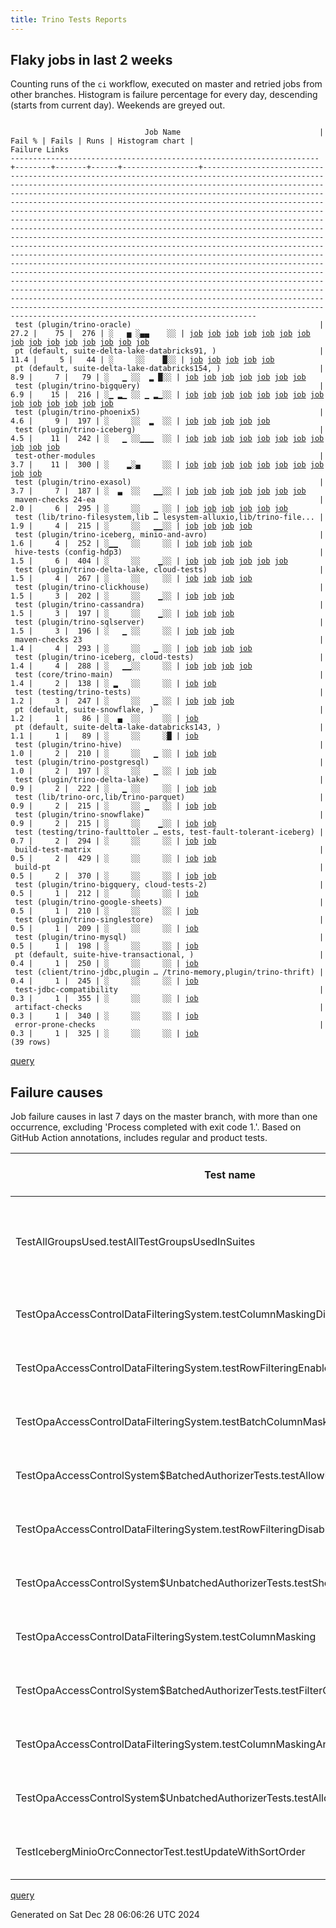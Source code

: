 ```yaml
---
title: Trino Tests Reports
---
```


## Flaky jobs in last 2 weeks

Counting runs of the `ci` workflow, executed on master and retried jobs from other branches.
Histogram is failure percentage for every day, descending (starts from current day).
Weekends are greyed out.
<pre><code>
                              Job Name                               | Fail % | Fails | Runs | Histogram chart |                                                                                                                                                                                                                                                                                                                                                                                                                                                                                                                                                                                                                  Failure Links                                                                                                                                                                                                                                                                                                                                                                                                                                                                                                                                                                                                                   
---------------------------------------------------------------------+--------+-------+------+-----------------+--------------------------------------------------------------------------------------------------------------------------------------------------------------------------------------------------------------------------------------------------------------------------------------------------------------------------------------------------------------------------------------------------------------------------------------------------------------------------------------------------------------------------------------------------------------------------------------------------------------------------------------------------------------------------------------------------------------------------------------------------------------------------------------------------------------------------------------------------------------------------------------------------------------------------------------------------------------------------------------------------------------------------------------------------------------------------------------------------------------------------------------------------------------------------------------------------------------------------------------------------
 test (plugin/trino-oracle)                                          |   27.2 |    75 |  276 | ░   ▅ ░▄▄    ░░ | <a href="https://github.com/trinodb/trino/actions/runs/12478563624/job/34826372882">job</a> <a href="https://github.com/trinodb/trino/actions/runs/12478563624/job/34826373259">job</a> <a href="https://github.com/trinodb/trino/actions/runs/12478563624/job/34826373413">job</a> <a href="https://github.com/trinodb/trino/actions/runs/12478563624/job/34826373705">job</a> <a href="https://github.com/trinodb/trino/actions/runs/12478563624/job/34826373837">job</a> <a href="https://github.com/trinodb/trino/actions/runs/12445827558/job/34747612821">job</a> <a href="https://github.com/trinodb/trino/actions/runs/12445827558/job/34747612899">job</a> <a href="https://github.com/trinodb/trino/actions/runs/12445827558/job/34747612962">job</a> <a href="https://github.com/trinodb/trino/actions/runs/12445827558/job/34747613021">job</a> <a href="https://github.com/trinodb/trino/actions/runs/12445827558/job/34747613081">job</a> <a href="https://github.com/trinodb/trino/actions/runs/12426955866/job/34696147507">job</a> <a href="https://github.com/trinodb/trino/actions/runs/12426955866/job/34696147619">job</a> <a href="https://github.com/trinodb/trino/actions/runs/12426955866/job/34696147862">job</a> <a href="https://github.com/trinodb/trino/actions/runs/12426955866/job/34696147990">job</a> <a href="https://github.com/trinodb/trino/actions/runs/12426955866/job/34696148109">job</a>  
 pt (default, suite-delta-lake-databricks91, )                       |   11.4 |     5 |   44 | ░     ░░    █░░ | <a href="https://github.com/trinodb/trino/actions/runs/12344535559/job/34447480561">job</a> <a href="https://github.com/trinodb/trino/actions/runs/12348725634/job/34458624834">job</a> <a href="https://github.com/trinodb/trino/actions/runs/12352087464/job/34468942130">job</a> <a href="https://github.com/trinodb/trino/actions/runs/12355766509/job/34480742560">job</a> <a href="https://github.com/trinodb/trino/actions/runs/12360870597/job/34497234630">job</a>                                                                                                                                                                                                                                                                                                                                                                                                                                                                                                                                                                                                                                                                                                                                                                                                                                  
 pt (default, suite-delta-lake-databricks154, )                      |    8.9 |     7 |   79 | ░   ▁ ░░  ▂ █░░ | <a href="https://github.com/trinodb/trino/actions/runs/12476325378/job/34821210744">job</a> <a href="https://github.com/trinodb/trino/actions/runs/12392241084/job/34591681150">job</a> <a href="https://github.com/trinodb/trino/actions/runs/12344535559/job/34447482235">job</a> <a href="https://github.com/trinodb/trino/actions/runs/12348725634/job/34458628319">job</a> <a href="https://github.com/trinodb/trino/actions/runs/12352087464/job/34468945844">job</a> <a href="https://github.com/trinodb/trino/actions/runs/12355766509/job/34480747606">job</a> <a href="https://github.com/trinodb/trino/actions/runs/12360870597/job/34497238944">job</a>                                                                                                                                                                                                                                                                                                                                                                                                                                                                                                                                                                                                                                                                  
 test (plugin/trino-bigquery)                                        |    6.9 |    15 |  216 | ░▁ ▂▁ ░░ ▁ ▂▁░░ | <a href="https://github.com/trinodb/trino/actions/runs/12511915854/job/34904598912">job</a> <a href="https://github.com/trinodb/trino/actions/runs/12517292970/job/34917850256">job</a> <a href="https://github.com/trinodb/trino/actions/runs/12497242070/job/34869722511">job</a> <a href="https://github.com/trinodb/trino/actions/runs/12479772210/job/34829513528">job</a> <a href="https://github.com/trinodb/trino/actions/runs/12479863512/job/34829754639">job</a> <a href="https://github.com/trinodb/trino/actions/runs/12407278381/job/34637090710">job</a> <a href="https://github.com/trinodb/trino/actions/runs/12413994543/job/34657158136">job</a> <a href="https://github.com/trinodb/trino/actions/runs/12368632940/job/34518979287">job</a> <a href="https://github.com/trinodb/trino/actions/runs/12368632940/job/34518979287">job</a> <a href="https://github.com/trinodb/trino/actions/runs/12377660993/job/34547808097">job</a> <a href="https://github.com/trinodb/trino/actions/runs/12378338097/job/34550028583">job</a> <a href="https://github.com/trinodb/trino/actions/runs/12378338097/job/34550028583">job</a> <a href="https://github.com/trinodb/trino/actions/runs/12355766509/job/34480203205">job</a> <a href="https://github.com/trinodb/trino/actions/runs/12360870597/job/34496813985">job</a>                                                                                  
 test (plugin/trino-phoenix5)                                        |    4.6 |     9 |  197 | ░     ░░  ▂  ░░ | <a href="https://github.com/trinodb/trino/actions/runs/12402567106/job/34624404677">job</a> <a href="https://github.com/trinodb/trino/actions/runs/12402567106/job/34624404973">job</a> <a href="https://github.com/trinodb/trino/actions/runs/12402567106/job/34624405255">job</a> <a href="https://github.com/trinodb/trino/actions/runs/12402567106/job/34624405473">job</a> <a href="https://github.com/trinodb/trino/actions/runs/12402567106/job/34624405768">job</a>                                                                                                                                                                                                                                                                                                                                                                                                                                                                                                                                                                                                                                                                                                                                                                                                                                  
 test (plugin/trino-iceberg)                                         |    4.5 |    11 |  242 | ░   ▁ ░░▁▁▁  ░░ | <a href="https://github.com/trinodb/trino/actions/runs/12474870064/job/34817532427">job</a> <a href="https://github.com/trinodb/trino/actions/runs/12476325378/job/34821031033">job</a> <a href="https://github.com/trinodb/trino/actions/runs/12422948111/job/34685653115">job</a> <a href="https://github.com/trinodb/trino/actions/runs/12439684547/job/34733942116">job</a> <a href="https://github.com/trinodb/trino/actions/runs/12404290196/job/34629253730">job</a> <a href="https://github.com/trinodb/trino/actions/runs/12411693355/job/34649977929">job</a> <a href="https://github.com/trinodb/trino/actions/runs/12411693355/job/34649977929">job</a> <a href="https://github.com/trinodb/trino/actions/runs/12391606780/job/34589112136">job</a> <a href="https://github.com/trinodb/trino/actions/runs/12392013902/job/34590357061">job</a> <a href="https://github.com/trinodb/trino/actions/runs/12392241084/job/34591061011">job</a> <a href="https://github.com/trinodb/trino/actions/runs/12383131434/job/34565277605">job</a>                                                                                                                                                                                                                                                                                                                                  
 test-other-modules                                                  |    3.7 |    11 |  300 | ░    ▂░▄     ░░ | <a href="https://github.com/trinodb/trino/actions/runs/12462561477/job/34783656217">job</a> <a href="https://github.com/trinodb/trino/actions/runs/12462739959/job/34784089527">job</a> <a href="https://github.com/trinodb/trino/actions/runs/12463719526/job/34786574272">job</a> <a href="https://github.com/trinodb/trino/actions/runs/12463782682/job/34786743700">job</a> <a href="https://github.com/trinodb/trino/actions/runs/12468610037/job/34800121845">job</a> <a href="https://github.com/trinodb/trino/actions/runs/12445332216/job/34746537598">job</a> <a href="https://github.com/trinodb/trino/actions/runs/12439628680/job/34733737516">job</a> <a href="https://github.com/trinodb/trino/actions/runs/12439684547/job/34733896800">job</a> <a href="https://github.com/trinodb/trino/actions/runs/12392241084/job/34590989321">job</a> <a href="https://github.com/trinodb/trino/actions/runs/12377277954/job/34546403045">job</a>                                                                                                                                                                                                                                                                                                                                                                                                                  
 test (plugin/trino-exasol)                                          |    3.7 |     7 |  187 | ░  ▃  ░░   ▁▁░░ | <a href="https://github.com/trinodb/trino/actions/runs/12497242070/job/34869724919">job</a> <a href="https://github.com/trinodb/trino/actions/runs/12392241084/job/34591059081">job</a> <a href="https://github.com/trinodb/trino/actions/runs/12378338097/job/34550035954">job</a> <a href="https://github.com/trinodb/trino/actions/runs/12378338097/job/34550035954">job</a> <a href="https://github.com/trinodb/trino/actions/runs/12383131434/job/34565276032">job</a> <a href="https://github.com/trinodb/trino/actions/runs/12352097338/job/34468461255">job</a> <a href="https://github.com/trinodb/trino/actions/runs/12352097338/job/34468461255">job</a>                                                                                                                                                                                                                                                                                                                                                                                                                                                                                                                                                                                                                                                                  
 maven-checks 24-ea                                                  |    2.0 |     6 |  295 | ░     ░░   ▁ ░░ | <a href="https://github.com/trinodb/trino/actions/runs/12392241084/job/34590989072">job</a> <a href="https://github.com/trinodb/trino/actions/runs/12372248284/job/34530030929">job</a> <a href="https://github.com/trinodb/trino/actions/runs/12372248284/job/34530030929">job</a> <a href="https://github.com/trinodb/trino/actions/runs/12377277954/job/34546399408">job</a> <a href="https://github.com/trinodb/trino/actions/runs/12378338097/job/34549967944">job</a> <a href="https://github.com/trinodb/trino/actions/runs/12378338097/job/34549967944">job</a>                                                                                                                                                                                                                                                                                                                                                                                                                                                                                                                                                                                                                                                                                                                                                  
 test (lib/trino-filesystem,lib … lesystem-alluxio,lib/trino-file... |    1.9 |     4 |  215 | ░     ░░   ▁▁░░ | <a href="https://github.com/trinodb/trino/actions/runs/12378338097/job/34550023244">job</a> <a href="https://github.com/trinodb/trino/actions/runs/12378338097/job/34550023244">job</a> <a href="https://github.com/trinodb/trino/actions/runs/12352097338/job/34468452497">job</a> <a href="https://github.com/trinodb/trino/actions/runs/12352097338/job/34468452497">job</a>                                                                                                                                                                                                                                                                                                                                                                                                                                                                                                                                                                                                                                                                                                                                                                                                                                                                                                                  
 test (plugin/trino-iceberg, minio-and-avro)                         |    1.6 |     4 |  252 | ░▁▁   ░░     ░░ | <a href="https://github.com/trinodb/trino/actions/runs/12511915854/job/34904602008">job</a> <a href="https://github.com/trinodb/trino/actions/runs/12506777818/job/34892265285">job</a> <a href="https://github.com/trinodb/trino/actions/runs/12462575688/job/34783712926">job</a> <a href="https://github.com/trinodb/trino/actions/runs/12439628680/job/34733763543">job</a>                                                                                                                                                                                                                                                                                                                                                                                                                                                                                                                                                                                                                                                                                                                                                                                                                                                                                                                  
 hive-tests (config-hdp3)                                            |    1.5 |     6 |  404 | ░     ░░    ▁░░ | <a href="https://github.com/trinodb/trino/actions/runs/12377277954/job/34546400531">job</a> <a href="https://github.com/trinodb/trino/actions/runs/12344535559/job/34447215601">job</a> <a href="https://github.com/trinodb/trino/actions/runs/12348725634/job/34458103320">job</a> <a href="https://github.com/trinodb/trino/actions/runs/12352087464/job/34468366575">job</a> <a href="https://github.com/trinodb/trino/actions/runs/12355766509/job/34480132348">job</a> <a href="https://github.com/trinodb/trino/actions/runs/12360870597/job/34496767789">job</a>                                                                                                                                                                                                                                                                                                                                                                                                                                                                                                                                                                                                                                                                                                                                                  
 test (plugin/trino-delta-lake, cloud-tests)                         |    1.5 |     4 |  267 | ░     ░░     ░░ | <a href="https://github.com/trinodb/trino/actions/runs/12439628680/job/34733761426">job</a> <a href="https://github.com/trinodb/trino/actions/runs/12406185777/job/34634285437">job</a> <a href="https://github.com/trinodb/trino/actions/runs/12422450007/job/34684187790">job</a> <a href="https://github.com/trinodb/trino/actions/runs/12403055334/job/34625852525">job</a>                                                                                                                                                                                                                                                                                                                                                                                                                                                                                                                                                                                                                                                                                                                                                                                                                                                                                                                  
 test (plugin/trino-clickhouse)                                      |    1.5 |     3 |  202 | ░     ░░    ▁░░ | <a href="https://github.com/trinodb/trino/actions/runs/12427190535/job/34696648213">job</a> <a href="https://github.com/trinodb/trino/actions/runs/12352097338/job/34468457527">job</a> <a href="https://github.com/trinodb/trino/actions/runs/12352097338/job/34468457527">job</a>                                                                                                                                                                                                                                                                                                                                                                                                                                                                                                                                                                                                                                                                                                                                                                                                                                                                                                                                                                                                  
 test (plugin/trino-cassandra)                                       |    1.5 |     3 |  197 | ░     ░░    ▁░░ | <a href="https://github.com/trinodb/trino/actions/runs/12462561477/job/34783682305">job</a> <a href="https://github.com/trinodb/trino/actions/runs/12352874307/job/34471057557">job</a> <a href="https://github.com/trinodb/trino/actions/runs/12352874307/job/34471057557">job</a>                                                                                                                                                                                                                                                                                                                                                                                                                                                                                                                                                                                                                                                                                                                                                                                                                                                                                                                                                                                                  
 test (plugin/trino-sqlserver)                                       |    1.5 |     3 |  196 | ░   ▁ ░░     ░░ | <a href="https://github.com/trinodb/trino/actions/runs/12479772210/job/34829523204">job</a> <a href="https://github.com/trinodb/trino/actions/runs/12463163315/job/34785147818">job</a> <a href="https://github.com/trinodb/trino/actions/runs/12392013902/job/34590365305">job</a>                                                                                                                                                                                                                                                                                                                                                                                                                                                                                                                                                                                                                                                                                                                                                                                                                                                                                                                                                                                                  
 maven-checks 23                                                     |    1.4 |     4 |  293 | ░     ░░   ▁ ░░ | <a href="https://github.com/trinodb/trino/actions/runs/12392241084/job/34590988527">job</a> <a href="https://github.com/trinodb/trino/actions/runs/12377277954/job/34546398887">job</a> <a href="https://github.com/trinodb/trino/actions/runs/12378338097/job/34549967510">job</a> <a href="https://github.com/trinodb/trino/actions/runs/12378338097/job/34549967510">job</a>                                                                                                                                                                                                                                                                                                                                                                                                                                                                                                                                                                                                                                                                                                                                                                                                                                                                                                                  
 test (plugin/trino-iceberg, cloud-tests)                            |    1.4 |     4 |  288 | ░   ▁▁░░     ░░ | <a href="https://github.com/trinodb/trino/actions/runs/12474870064/job/34817532669">job</a> <a href="https://github.com/trinodb/trino/actions/runs/12476325378/job/34821031197">job</a> <a href="https://github.com/trinodb/trino/actions/runs/12463782682/job/34786781881">job</a> <a href="https://github.com/trinodb/trino/actions/runs/12465571534/job/34791622672">job</a>                                                                                                                                                                                                                                                                                                                                                                                                                                                                                                                                                                                                                                                                                                                                                                                                                                                                                                                  
 test (core/trino-main)                                              |    1.4 |     2 |  138 | ░ ▂   ░░     ░░ | <a href="https://github.com/trinodb/trino/actions/runs/12502114796/job/34880639046">job</a> <a href="https://github.com/trinodb/trino/actions/runs/12360870597/job/34496811830">job</a>                                                                                                                                                                                                                                                                                                                                                                                                                                                                                                                                                                                                                                                                                                                                                                                                                                                                                                                                                                                                                                                                                  
 test (testing/trino-tests)                                          |    1.2 |     3 |  247 | ░     ░░   ▁ ░░ | <a href="https://github.com/trinodb/trino/actions/runs/12439684547/job/34733948047">job</a> <a href="https://github.com/trinodb/trino/actions/runs/12368632940/job/34518995803">job</a> <a href="https://github.com/trinodb/trino/actions/runs/12368632940/job/34518995803">job</a>                                                                                                                                                                                                                                                                                                                                                                                                                                                                                                                                                                                                                                                                                                                                                                                                                                                                                                                                                                                                  
 pt (default, suite-snowflake, )                                     |    1.2 |     1 |   86 | ░  ▄  ░░     ░░ | <a href="https://github.com/trinodb/trino/actions/runs/12497242070/job/34869839524">job</a>                                                                                                                                                                                                                                                                                                                                                                                                                                                                                                                                                                                                                                                                                                                                                                                                                                                                                                                                                                                                                                                                                                                                                                  
 pt (default, suite-delta-lake-databricks143, )                      |    1.1 |     1 |   89 | ░     ░░     ░█ | <a href="https://github.com/trinodb/trino/actions/runs/12327149092/job/34408985195">job</a>                                                                                                                                                                                                                                                                                                                                                                                                                                                                                                                                                                                                                                                                                                                                                                                                                                                                                                                                                                                                                                                                                                                                                                  
 test (plugin/trino-hive)                                            |    1.0 |     2 |  210 | ░     ░░   ▁ ░░ | <a href="https://github.com/trinodb/trino/actions/runs/12368632940/job/34518986668">job</a> <a href="https://github.com/trinodb/trino/actions/runs/12368632940/job/34518986668">job</a>                                                                                                                                                                                                                                                                                                                                                                                                                                                                                                                                                                                                                                                                                                                                                                                                                                                                                                                                                                                                                                                                                  
 test (plugin/trino-postgresql)                                      |    1.0 |     2 |  197 | ░     ░░   ▁ ░░ | <a href="https://github.com/trinodb/trino/actions/runs/12378338097/job/34550044308">job</a> <a href="https://github.com/trinodb/trino/actions/runs/12378338097/job/34550044308">job</a>                                                                                                                                                                                                                                                                                                                                                                                                                                                                                                                                                                                                                                                                                                                                                                                                                                                                                                                                                                                                                                                                                  
 test (plugin/trino-delta-lake)                                      |    0.9 |     2 |  222 | ░   ▁ ░░     ░░ | <a href="https://github.com/trinodb/trino/actions/runs/12481074009/job/34832984307">job</a> <a href="https://github.com/trinodb/trino/actions/runs/12411809790/job/34650313102">job</a>                                                                                                                                                                                                                                                                                                                                                                                                                                                                                                                                                                                                                                                                                                                                                                                                                                                                                                                                                                                                                                                                                  
 test (lib/trino-orc,lib/trino-parquet)                              |    0.9 |     2 |  215 | ░     ░░ ▁   ░░ | <a href="https://github.com/trinodb/trino/actions/runs/12404758413/job/34630462973">job</a> <a href="https://github.com/trinodb/trino/actions/runs/12404758413/job/34630462973">job</a>                                                                                                                                                                                                                                                                                                                                                                                                                                                                                                                                                                                                                                                                                                                                                                                                                                                                                                                                                                                                                                                                                  
 test (plugin/trino-snowflake)                                       |    0.9 |     2 |  215 | ░     ░░    ▁░░ | <a href="https://github.com/trinodb/trino/actions/runs/12352097338/job/34468470635">job</a> <a href="https://github.com/trinodb/trino/actions/runs/12352097338/job/34468470635">job</a>                                                                                                                                                                                                                                                                                                                                                                                                                                                                                                                                                                                                                                                                                                                                                                                                                                                                                                                                                                                                                                                                                  
 test (testing/trino-faulttoler … ests, test-fault-tolerant-iceberg) |    0.7 |     2 |  294 | ░     ░░     ░░ | <a href="https://github.com/trinodb/trino/actions/runs/12511915854/job/34904606154">job</a> <a href="https://github.com/trinodb/trino/actions/runs/12388260803/job/34579119869">job</a>                                                                                                                                                                                                                                                                                                                                                                                                                                                                                                                                                                                                                                                                                                                                                                                                                                                                                                                                                                                                                                                                                  
 build-test-matrix                                                   |    0.5 |     2 |  429 | ░     ░░     ░░ | <a href="https://github.com/trinodb/trino/actions/runs/12416695859/job/34665927347">job</a> <a href="https://github.com/trinodb/trino/actions/runs/12377277954/job/34546402616">job</a>                                                                                                                                                                                                                                                                                                                                                                                                                                                                                                                                                                                                                                                                                                                                                                                                                                                                                                                                                                                                                                                                                  
 build-pt                                                            |    0.5 |     2 |  370 | ░     ░░     ░░ | <a href="https://github.com/trinodb/trino/actions/runs/12392013902/job/34590292259">job</a> <a href="https://github.com/trinodb/trino/actions/runs/12377277954/job/34546402194">job</a>                                                                                                                                                                                                                                                                                                                                                                                                                                                                                                                                                                                                                                                                                                                                                                                                                                                                                                                                                                                                                                                                                  
 test (plugin/trino-bigquery, cloud-tests-2)                         |    0.5 |     1 |  212 | ░     ░░     ░░ | <a href="https://github.com/trinodb/trino/actions/runs/12392241084/job/34591053839">job</a>                                                                                                                                                                                                                                                                                                                                                                                                                                                                                                                                                                                                                                                                                                                                                                                                                                                                                                                                                                                                                                                                                                                                                                  
 test (plugin/trino-google-sheets)                                   |    0.5 |     1 |  210 | ░     ░░     ░░ | <a href="https://github.com/trinodb/trino/actions/runs/12413767391/job/34656423478">job</a>                                                                                                                                                                                                                                                                                                                                                                                                                                                                                                                                                                                                                                                                                                                                                                                                                                                                                                                                                                                                                                                                                                                                                                  
 test (plugin/trino-singlestore)                                     |    0.5 |     1 |  209 | ░     ░░     ░░ | <a href="https://github.com/trinodb/trino/actions/runs/12392241084/job/34591067892">job</a>                                                                                                                                                                                                                                                                                                                                                                                                                                                                                                                                                                                                                                                                                                                                                                                                                                                                                                                                                                                                                                                                                                                                                                  
 test (plugin/trino-mysql)                                           |    0.5 |     1 |  198 | ░     ░░     ░░ | <a href="https://github.com/trinodb/trino/actions/runs/12413767391/job/34656429364">job</a>                                                                                                                                                                                                                                                                                                                                                                                                                                                                                                                                                                                                                                                                                                                                                                                                                                                                                                                                                                                                                                                                                                                                                                  
 pt (default, suite-hive-transactional, )                            |    0.4 |     1 |  250 | ░     ░░     ░░ | <a href="https://github.com/trinodb/trino/actions/runs/12417116082/job/34667861904">job</a>                                                                                                                                                                                                                                                                                                                                                                                                                                                                                                                                                                                                                                                                                                                                                                                                                                                                                                                                                                                                                                                                                                                                                                  
 test (client/trino-jdbc,plugin … /trino-memory,plugin/trino-thrift) |    0.4 |     1 |  245 | ░     ░░     ░░ | <a href="https://github.com/trinodb/trino/actions/runs/12411834387/job/34650384443">job</a>                                                                                                                                                                                                                                                                                                                                                                                                                                                                                                                                                                                                                                                                                                                                                                                                                                                                                                                                                                                                                                                                                                                                                                  
 test-jdbc-compatibility                                             |    0.3 |     1 |  355 | ░     ░░     ░░ | <a href="https://github.com/trinodb/trino/actions/runs/12377277954/job/34546401792">job</a>                                                                                                                                                                                                                                                                                                                                                                                                                                                                                                                                                                                                                                                                                                                                                                                                                                                                                                                                                                                                                                                                                                                                                                  
 artifact-checks                                                     |    0.3 |     1 |  340 | ░     ░░     ░░ | <a href="https://github.com/trinodb/trino/actions/runs/12377277954/job/34546401383">job</a>                                                                                                                                                                                                                                                                                                                                                                                                                                                                                                                                                                                                                                                                                                                                                                                                                                                                                                                                                                                                                                                                                                                                                                  
 error-prone-checks                                                  |    0.3 |     1 |  325 | ░     ░░     ░░ | <a href="https://github.com/trinodb/trino/actions/runs/12377277954/job/34546399897">job</a>                                                                                                                                                                                                                                                                                                                                                                                                                                                                                                                                                                                                                                                                                                                                                                                                                                                                                                                                                                                                                                                                                                                                                                  
(39 rows)
</code></pre>
[query](https://github.com/trinodb/reports/blob/2a8ef557c0f8c8b37cbfa710b9d714a931031429/sql/tests/jobs.sql)

## Failure causes

Job failure causes in last 7 days on the master branch, with more than one occurrence,
excluding 'Process completed with exit code 1.'.
Based on GitHub Action annotations, includes regular and product tests.

| Test name                                                                         | Message                                                                    | Test failures | Run failures | % of runs | First seen at           | Last seen at            | Failure Links                                                                                                                                                                                                                                                                                                                    |
| --------------------------------------------------------------------------------- | -------------------------------------------------------------------------- | -------------:| ------------:| ---------:| ----------------------- | ----------------------- | -------------------------------------------------------------------------------------------------------------------------------------------------------------------------------------------------------------------------------------------------------------------------------------------------------------------------------- |
| TestAllGroupsUsed.testAllTestGroupsUsedInSuites                                   | \[All groups defined by TestGroups should be used in test suites\] \&lt;br/\&gt; |             4 |            4 |       1.1 | 2024-12-23 08:54:14.000 | 2024-12-23 22:04:42.000 | <a href="https://github.com/trinodb/trino/actions/runs/12463719526/job/34786574272">job</a> <a href="https://github.com/trinodb/trino/actions/runs/12463782682/job/34786743700">job</a> <a href="https://github.com/trinodb/trino/actions/runs/12468610037/job/34800121845">job</a> <a href="https://github.com/trinodb/trino/actions/runs/12473316147/job/34813606826">job</a>  |
| TestOpaAccessControlDataFilteringSystem.testColumnMaskingDisabledDoesNothing      | Failed to submit policy: \{\&lt;br/\&gt;                                         |             3 |            3 |       0.8 | 2024-12-21 13:17:35.000 | 2024-12-23 07:30:07.000 | <a href="https://github.com/trinodb/trino/actions/runs/12445332216/job/34746537598">job</a> <a href="https://github.com/trinodb/trino/actions/runs/12462561477/job/34783656217">job</a> <a href="https://github.com/trinodb/trino/actions/runs/12462739959/job/34784089527">job</a>                                                                                  |
| TestOpaAccessControlDataFilteringSystem.testRowFilteringEnabled                   | Failed to submit policy: \{\&lt;br/\&gt;                                         |             3 |            3 |       0.8 | 2024-12-21 13:17:35.000 | 2024-12-23 07:30:07.000 | <a href="https://github.com/trinodb/trino/actions/runs/12445332216/job/34746537598">job</a> <a href="https://github.com/trinodb/trino/actions/runs/12462561477/job/34783656217">job</a> <a href="https://github.com/trinodb/trino/actions/runs/12462739959/job/34784089527">job</a>                                                                                  |
| TestOpaAccessControlDataFilteringSystem.testBatchColumnMasking                    | Failed to submit policy: \{\&lt;br/\&gt;                                         |             3 |            3 |       0.8 | 2024-12-21 13:17:35.000 | 2024-12-23 07:30:07.000 | <a href="https://github.com/trinodb/trino/actions/runs/12445332216/job/34746537598">job</a> <a href="https://github.com/trinodb/trino/actions/runs/12462561477/job/34783656217">job</a> <a href="https://github.com/trinodb/trino/actions/runs/12462739959/job/34784089527">job</a>                                                                                  |
| TestOpaAccessControlSystem$BatchedAuthorizerTests.testAllowUnbatchedQuery         | Failed to submit policy: \{\&lt;br/\&gt;                                         |             3 |            3 |       0.8 | 2024-12-21 13:17:35.000 | 2024-12-23 07:30:07.000 | <a href="https://github.com/trinodb/trino/actions/runs/12445332216/job/34746537598">job</a> <a href="https://github.com/trinodb/trino/actions/runs/12462561477/job/34783656217">job</a> <a href="https://github.com/trinodb/trino/actions/runs/12462739959/job/34784089527">job</a>                                                                                  |
| TestOpaAccessControlDataFilteringSystem.testRowFilteringDisabledDoesNothing       | Failed to submit policy: \{\&lt;br/\&gt;                                         |             3 |            3 |       0.8 | 2024-12-21 13:17:35.000 | 2024-12-23 07:30:07.000 | <a href="https://github.com/trinodb/trino/actions/runs/12445332216/job/34746537598">job</a> <a href="https://github.com/trinodb/trino/actions/runs/12462561477/job/34783656217">job</a> <a href="https://github.com/trinodb/trino/actions/runs/12462739959/job/34784089527">job</a>                                                                                  |
| TestOpaAccessControlSystem$UnbatchedAuthorizerTests.testShouldDenyQueryIfDirected | Failed to submit policy: \{\&lt;br/\&gt;                                         |             3 |            3 |       0.8 | 2024-12-21 13:17:35.000 | 2024-12-23 07:30:07.000 | <a href="https://github.com/trinodb/trino/actions/runs/12445332216/job/34746537598">job</a> <a href="https://github.com/trinodb/trino/actions/runs/12462561477/job/34783656217">job</a> <a href="https://github.com/trinodb/trino/actions/runs/12462739959/job/34784089527">job</a>                                                                                  |
| TestOpaAccessControlDataFilteringSystem.testColumnMasking                         | Failed to submit policy: \{\&lt;br/\&gt;                                         |             3 |            3 |       0.8 | 2024-12-21 13:17:35.000 | 2024-12-23 07:30:07.000 | <a href="https://github.com/trinodb/trino/actions/runs/12445332216/job/34746537598">job</a> <a href="https://github.com/trinodb/trino/actions/runs/12462561477/job/34783656217">job</a> <a href="https://github.com/trinodb/trino/actions/runs/12462739959/job/34784089527">job</a>                                                                                  |
| TestOpaAccessControlSystem$BatchedAuthorizerTests.testFilterOutItemsBatch         | Failed to submit policy: \{\&lt;br/\&gt;                                         |             3 |            3 |       0.8 | 2024-12-21 13:17:35.000 | 2024-12-23 07:30:07.000 | <a href="https://github.com/trinodb/trino/actions/runs/12445332216/job/34746537598">job</a> <a href="https://github.com/trinodb/trino/actions/runs/12462561477/job/34783656217">job</a> <a href="https://github.com/trinodb/trino/actions/runs/12462739959/job/34784089527">job</a>                                                                                  |
| TestOpaAccessControlDataFilteringSystem.testColumnMaskingAndRowFiltering          | Failed to submit policy: \{\&lt;br/\&gt;                                         |             3 |            3 |       0.8 | 2024-12-21 13:17:35.000 | 2024-12-23 07:30:07.000 | <a href="https://github.com/trinodb/trino/actions/runs/12445332216/job/34746537598">job</a> <a href="https://github.com/trinodb/trino/actions/runs/12462561477/job/34783656217">job</a> <a href="https://github.com/trinodb/trino/actions/runs/12462739959/job/34784089527">job</a>                                                                                  |
| TestOpaAccessControlSystem$UnbatchedAuthorizerTests.testAllowsQueryAndFilters     | Failed to submit policy: \{\&lt;br/\&gt;                                         |             3 |            3 |       0.8 | 2024-12-21 13:17:35.000 | 2024-12-23 07:30:07.000 | <a href="https://github.com/trinodb/trino/actions/runs/12445332216/job/34746537598">job</a> <a href="https://github.com/trinodb/trino/actions/runs/12462561477/job/34783656217">job</a> <a href="https://github.com/trinodb/trino/actions/runs/12462739959/job/34784089527">job</a>                                                                                  |
| TestIcebergMinioOrcConnectorTest.testUpdateWithSortOrder                          | Test must produce at least two row groups                                  |             2 |            2 |       0.6 | 2024-12-26 18:12:53.000 | 2024-12-27 05:08:31.000 | <a href="https://github.com/trinodb/trino/actions/runs/12506777818/job/34892265285">job</a> <a href="https://github.com/trinodb/trino/actions/runs/12511915854/job/34904602008">job</a>                                                                                                                                                                  |

[query](https://github.com/trinodb/reports/blob/2a8ef557c0f8c8b37cbfa710b9d714a931031429/sql/tests/annotations.sql)

Generated on Sat Dec 28 06:06:26 UTC 2024

